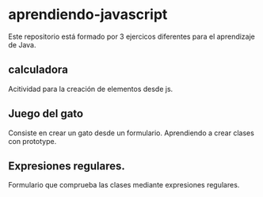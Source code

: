 # aprendiendo-javascript
Este repositorio está formado por 3 ejercicos diferentes para el aprendizaje de Java. 

## calculadora
Acitividad para la creación de elementos desde js.

## Juego del gato
Consiste en crear un gato desde un formulario. Aprendiendo a crear clases con prototype.

## Expresiones regulares.
Formulario que comprueba las clases mediante expresiones regulares.
